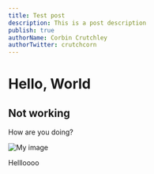```yaml
---
title: Test post
description: This is a post description
publish: true
authorName: Corbin Crutchley
authorTwitter: crutchcorn
---
```


# Hello, World

## Not working

How are you doing?

![My image](/assets/images/photo.png)

Hellloooo